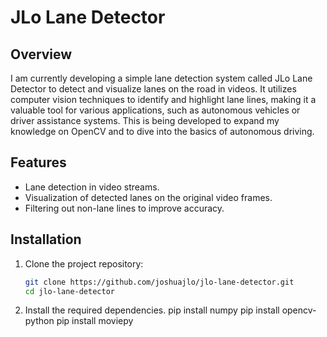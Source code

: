 # JLo Lane Detector

## Overview

I am currently developing a simple lane detection system called JLo Lane Detector to detect and visualize lanes on the road in videos. It utilizes computer vision techniques to identify and highlight lane lines, making it a valuable tool for various applications, such as autonomous vehicles or driver assistance systems. This is being developed to expand my knowledge on OpenCV and to dive into the basics of autonomous driving.


## Features

- Lane detection in video streams.
- Visualization of detected lanes on the original video frames.
- Filtering out non-lane lines to improve accuracy.

## Installation

1. Clone the project repository:

   ```bash
   git clone https://github.com/joshuajlo/jlo-lane-detector.git
   cd jlo-lane-detector
   
2. Install the required dependencies.
  pip install numpy
  pip install opencv-python
  pip install moviepy
